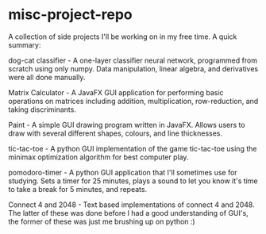 # misc-project-repo
A collection of side projects I'll be working on in my free time. A quick summary:

dog-cat classifier - A one-layer classifier neural network, programmed from scratch using only numpy. Data manipulation, linear algebra, and derivatives were all done manually.

Matrix Calculator - A JavaFX GUI application for performing basic operations on matrices including addition, multiplication, row-reduction, and taking discriminants.

Paint - A simple GUI drawing program written in JavaFX. Allows users to draw with several different shapes, colours, and line thicknesses.

tic-tac-toe - A python GUI implementation of the game tic-tac-toe using the minimax optimization algorithm for best computer play.

pomodoro-timer - A python GUI application that I'll sometimes use for studying. Sets a timer for 25 minutes, plays a sound to let you know it's time to take a break for 5 minutes, and repeats.

Connect 4 and 2048 - Text based implementations of connect 4 and 2048. The latter of these was done before I had a good understanding of GUI's, the former of these was just me brushing up on python :)
